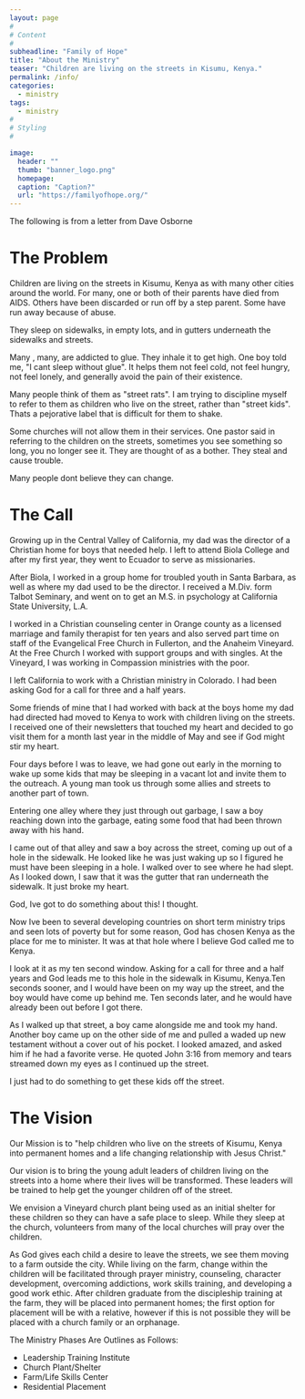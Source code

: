 ```yaml
---
layout: page
#
# Content
#
subheadline: "Family of Hope"
title: "About the Ministry"
teaser: "Children are living on the streets in Kisumu, Kenya."
permalink: /info/
categories:
  - ministry
tags:
  - ministry
#
# Styling
#

image:
  header: ""
  thumb: "banner_logo.png"
  homepage:
  caption: "Caption?"
  url: "https://familyofhope.org/"
---
```


The following is from a letter from Dave Osborne

# The Problem

Children are living on the streets in Kisumu, Kenya as with many other cities
around the world. For many, one or both of their parents have died from AIDS.
Others have been discarded or run off by a step parent. Some have run away
because of abuse.

They sleep on sidewalks, in empty lots, and in gutters underneath the sidewalks
and streets.

Many , many, are addicted to glue. They inhale it to get high. One boy told me,
"I cant sleep without glue". It helps them not feel cold, not feel hungry, not
feel lonely, and generally avoid the pain of their existence.

Many people think of them as "street rats". I am trying to discipline myself to
refer to them as children who live on the street, rather than "street kids".
Thats a pejorative label that is difficult for them to shake.

Some churches will not allow them in their services. One pastor said in
referring to the children on the streets, sometimes you see something so long,
you no longer see it. They are thought of as a bother. They steal and cause
trouble.

Many people dont believe they can change.

# The Call

Growing up in the Central Valley of California, my dad was the director of a
Christian home for boys that needed help. I left to attend Biola College and
after my first year, they went to Ecuador to serve as missionaries.

After Biola, I worked in a group home for troubled youth in Santa Barbara, as
well as where my dad used to be the director. I received a M.Div. form Talbot
Seminary, and went on to get an M.S. in psychology at California State
University, L.A.

I worked in a Christian counseling center in Orange county as a licensed
marriage and family therapist for ten years and also served part time on staff
of the Evangelical Free Church in Fullerton, and the Anaheim Vineyard. At the
Free Church I worked with support groups and with singles. At the Vineyard, I
was working in Compassion ministries with the poor.


I left California to work with a Christian ministry in Colorado. I had been
asking God for a call for three and a half years.

Some friends of mine that I had worked with back at the boys home my dad had
directed had moved to Kenya to work with children living on the streets. I
received one of their newsletters that touched my heart and decided to go visit
them for a month last year in the middle of May and see if God might stir my
heart.

Four days before I was to leave, we had gone out early in the morning to wake
up some kids that may be sleeping in a vacant lot and invite them to the
outreach. A young man took us through some allies and streets to another part
of town.

Entering one alley where they just through out garbage, I saw a boy reaching
down into the garbage, eating some food that had been thrown away with his
hand.

I came out of that alley and saw a boy across the street, coming up out of a
hole in the sidewalk. He looked like he was just waking up so I figured he must
have been sleeping in a hole. I walked over to see where he had slept. As I
looked down, I saw that it was the gutter that ran underneath the sidewalk. It
just broke my heart.

God, Ive got to do something about this! I thought.

Now Ive been to several developing countries on short term ministry trips and
seen lots of poverty but for some reason, God has chosen Kenya as the place for
me to minister. It was at that hole where I believe God called me to Kenya.

I look at it as my ten second window. Asking for a call for three and a half
years and God leads me to this hole in the sidewalk in Kisumu, Kenya.Ten
seconds sooner, and I would have been on my way up the street, and the boy
would have come up behind me. Ten seconds later, and he would have already been
out before I got there.

As I walked up that street, a boy came alongside me and took my hand. Another
boy came up on the other side of me and pulled a waded up new testament without
a cover out of his pocket. I looked amazed, and asked him if he had a favorite
verse. He quoted John 3:16 from memory and tears streamed down my eyes as I
continued up the street.

I just had to do something to get these kids off the street.


# The Vision

Our Mission is to "help children who live on the streets of Kisumu, Kenya into
permanent homes and a life changing relationship with Jesus Christ."

Our vision is to bring the young adult leaders of children living on the
streets into a home where their lives will be transformed. These leaders will
be trained to help get the younger children off of the street.

We envision a Vineyard church plant being used as an initial shelter for these
children so they can have a safe place to sleep. While they sleep at the
church, volunteers from many of the local churches will pray over the children.

As God gives each child a desire to leave the streets, we see them moving to a
farm outside the city. While living on the farm, change within the children
will be facilitated through prayer ministry, counseling, character development,
overcoming addictions, work skills training, and developing a good work ethic.
After children graduate from the discipleship training at the farm, they will
be placed into permanent homes; the first option for placement will be with a
relative, however if this is not possible they will be placed with a church
family or an orphanage.

The Ministry Phases Are Outlines as Follows:

- Leadership Training Institute
- Church Plant/Shelter
- Farm/Life Skills Center
- Residential Placement


 [1]: #
 [2]: #
 [3]: #
 [4]: #
 [5]: #
 [6]: #
 [7]: #
 [8]: #
 [9]: #
 [10]: #
